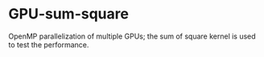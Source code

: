 # GPU-sum-square
OpenMP parallelization of multiple GPUs; the sum of square kernel is used to test the performance.
